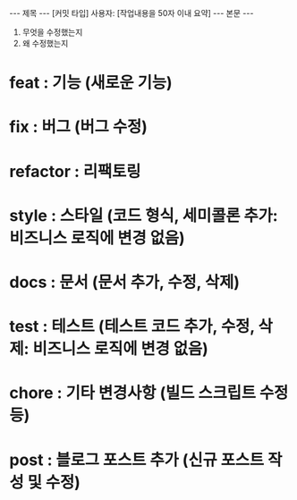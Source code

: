 --- 제목 ---
[커밋 타입] 사용자: [작업내용을 50자 이내 요약]
--- 본문 ---
1. 무엇을 수정했는지
2. 왜 수정했는지


# feat     : 기능 (새로운 기능)
# fix      : 버그 (버그 수정)
# refactor : 리팩토링
# style    : 스타일 (코드 형식, 세미콜론 추가: 비즈니스 로직에 변경 없음)
# docs     : 문서 (문서 추가, 수정, 삭제)
# test     : 테스트 (테스트 코드 추가, 수정, 삭제: 비즈니스 로직에 변경 없음)
# chore    : 기타 변경사항 (빌드 스크립트 수정 등)
# post     : 블로그 포스트 추가 (신규 포스트 작성 및 수정)